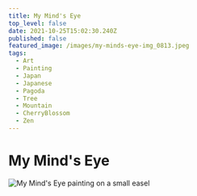 ```yaml
---
title: My Mind's Eye
top_level: false
date: 2021-10-25T15:02:30.240Z
published: false
featured_image: /images/my-minds-eye-img_0813.jpeg
tags:
  - Art
  - Painting
  - Japan
  - Japanese
  - Pagoda
  - Tree
  - Mountain
  - CherryBlossom
  - Zen
---
```

# My Mind's Eye



![My Mind's Eye painting on a small easel](/images/my-minds-eye-img_0815.jpeg "My Mind's Eye painting on a small easel")
